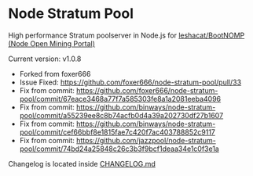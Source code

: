 # Node Stratum Pool

High performance Stratum poolserver in Node.js for [leshacat/BootNOMP (Node Open Mining Portal)](https://github.com/leshacat/BootNOMP)

Current version: v1.0.8

* Forked from foxer666
* Issue Fixed: https://github.com/foxer666/node-stratum-pool/pull/33
* Fix from commit: https://github.com/foxer666/node-stratum-pool/commit/67eace3468a77f7a585303fe8a1a2081eeba4096
* Fix from commit: https://github.com/binways/node-stratum-pool/commit/a55239ee8c8b74acfb0d4a39a202730df27b1607
* Fix from commit: https://github.com/binways/node-stratum-pool/commit/cef66bbf8e1815fae7c420f7ac403788852c9117
* Fix from commit: https://github.com/jazzpool/node-stratum-pool/commit/74bd24a25848c26c3b3f9bcf1deaa34e1c0f3e1a

Changelog is located inside [CHANGELOG.md](https://github.com/leshacat/node-stratum-pool/blob/master/CHANGELOG.md)
